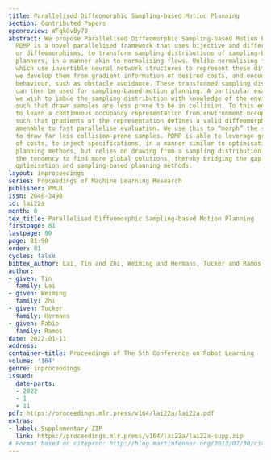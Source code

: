 ```yaml
---
title: Parallelised Diffeomorphic Sampling-based Motion Planning
section: Contributed Papers
openreview: WFqkGvBy78
abstract: We propose Parallelised Diffeomorphic Sampling-based Motion Planning (PDMP).
  PDMP is a novel parallelised framework that uses bijective and differentiable mappings,
  or diffeomorphisms, to transform sampling distributions of sampling-based motion
  planners, in a manner akin to normalising flows. Unlike normalising flow models
  which use invertible neural network structures to represent these diffeomorphisms,
  we develop them from gradient information of desired costs, and encode desirable
  behaviour, such as obstacle avoidance. These transformed sampling distributions
  can then be used for sampling-based motion planning. A particular example is when
  we wish to imbue the sampling distribution with knowledge of the environment geometry,
  such that drawn samples are less prone to be in collision. To this end, we propose
  to learn a continuous occupancy representation from environment occupancy data,
  such that gradients of the representation defines a valid diffeomorphism and is
  amenable to fast parallelise evaluation. We use this to “morph” the sampling distribution
  to draw far less collision-prone samples. PDMP is able to leverage gradient information
  of costs, to inject specifications, in a manner similar to optimisation-based motion
  planning methods, but relies on drawing from a sampling distribution, retaining
  the tendency to find more global solutions, thereby bridging the gap between trajectory
  optimisation and sampling-based planning methods.
layout: inproceedings
series: Proceedings of Machine Learning Research
publisher: PMLR
issn: 2640-3498
id: lai22a
month: 0
tex_title: Parallelised Diffeomorphic Sampling-based Motion Planning
firstpage: 81
lastpage: 90
page: 81-90
order: 81
cycles: false
bibtex_author: Lai, Tin and Zhi, Weiming and Hermans, Tucker and Ramos, Fabio
author:
- given: Tin
  family: Lai
- given: Weiming
  family: Zhi
- given: Tucker
  family: Hermans
- given: Fabio
  family: Ramos
date: 2022-01-11
address:
container-title: Proceedings of The 5th Conference on Robot Learning
volume: '164'
genre: inproceedings
issued:
  date-parts:
  - 2022
  - 1
  - 11
pdf: https://proceedings.mlr.press/v164/lai22a/lai22a.pdf
extras:
- label: Supplementary ZIP
  link: https://proceedings.mlr.press/v164/lai22a/lai22a-supp.zip
# Format based on citeproc: http://blog.martinfenner.org/2013/07/30/citeproc-yaml-for-bibliographies/
---
```

